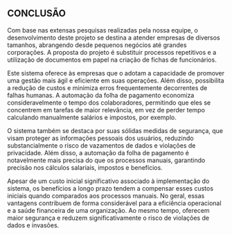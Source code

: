 ## CONCLUSÃO

Com base nas extensas pesquisas realizadas pela nossa equipe, o desenvolvimento deste projeto se destina a atender empresas de diversos tamanhos, abrangendo desde pequenos negócios até grandes corporações. A proposta do projeto é substituir processos repetitivos e a utilização de documentos em papel na criação de fichas de funcionários.

Este sistema oferece às empresas que o adotam a capacidade de promover uma gestão mais ágil e eficiente em suas operações. Além disso, possibilita a redução de custos e minimiza erros frequentemente decorrentes de falhas humanas. A automação da folha de pagamento economiza consideravelmente o tempo dos colaboradores, permitindo que eles se concentrem em tarefas de maior relevância, em vez de perder tempo calculando manualmente salários e impostos, por exemplo.

O sistema também se destaca por suas sólidas medidas de segurança, que visam proteger as informações pessoais dos usuários, reduzindo substancialmente o risco de vazamentos de dados e violações de privacidade. Além disso, a automação da folha de pagamento é notavelmente mais precisa do que os processos manuais, garantindo precisão nos cálculos salariais, impostos e benefícios.

Apesar de um custo inicial significativo associado à implementação do sistema, os benefícios a longo prazo tendem a compensar esses custos iniciais quando comparados aos processos manuais. No geral, essas vantagens contribuem de forma considerável para a eficiência operacional e a saúde financeira de uma organização. Ao mesmo tempo, oferecem maior segurança e reduzem significativamente o risco de violações de dados e invasões.
